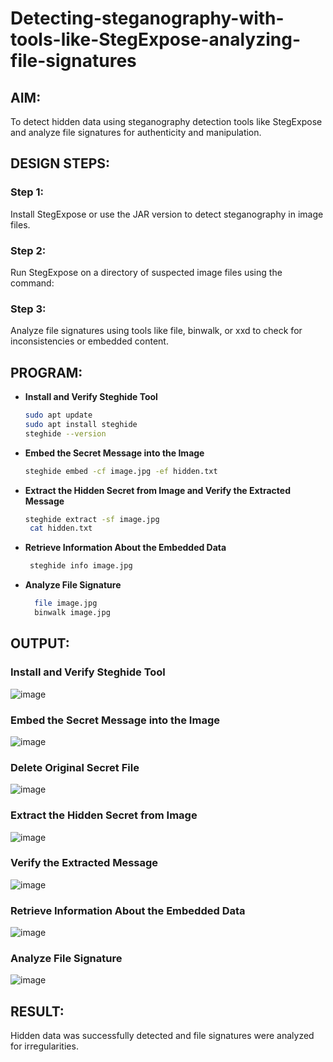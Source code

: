 # Detecting-steganography-with-tools-like-StegExpose-analyzing-file-signatures
## AIM:
To detect hidden data using steganography detection tools like StegExpose and analyze file signatures for authenticity and manipulation.

## DESIGN STEPS:
### Step 1:
Install StegExpose or use the JAR version to detect steganography in image files.

### Step 2:
Run StegExpose on a directory of suspected image files using the command:

### Step 3:
Analyze file signatures using tools like file, binwalk, or xxd to check for inconsistencies or embedded content.

## PROGRAM:
- **Install and Verify Steghide Tool**
  ```bash
  sudo apt update
  sudo apt install steghide
  steghide --version 
  ```
- **Embed the Secret Message into the Image** 
  ```bash
  steghide embed -cf image.jpg -ef hidden.txt
  ```

- **Extract the Hidden Secret from Image and Verify the Extracted Message**
  ```bash
  steghide extract -sf image.jpg
   cat hidden.txt
  ```

- **Retrieve Information About the Embedded Data**
  ```bash
   steghide info image.jpg
  ```

- **Analyze File Signature**
  ```bash
    file image.jpg
    binwalk image.jpg
  ```
 
## OUTPUT:
### Install and Verify Steghide Tool
![image](https://github.com/user-attachments/assets/3719303e-1517-48f5-ab66-ee9cdf314759)

### Embed the Secret Message into the Image
![image](https://github.com/user-attachments/assets/79225ae9-2b35-418d-ae24-f74666bbfac4)

### Delete Original Secret File
![image](https://github.com/user-attachments/assets/b9113453-d7dc-4966-9363-3bfdd4508cbb)

###  Extract the Hidden Secret from Image
![image](https://github.com/user-attachments/assets/074bbf4b-62d3-4fd7-8e59-2c11e545589c)

### Verify the Extracted Message
![image](https://github.com/user-attachments/assets/62e8d489-5d95-4ff8-aa48-dde4ff1505b3)

### Retrieve Information About the Embedded Data
![image](https://github.com/user-attachments/assets/ff2745b2-8e63-4504-bc67-3c7044237ee7)

### Analyze File Signature
![image](https://github.com/user-attachments/assets/4a6e6b49-2b8d-4a82-92b0-ebae90f8f998)

## RESULT:
Hidden data was successfully detected and file signatures were analyzed for irregularities.

